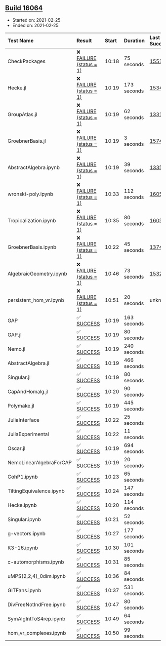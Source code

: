 ## [Build 16064](https://oscarci.mathematik.uni-kl.de/job/oscar/16064/)

* Started on: 2021-02-25
* Ended on: 2021-02-25

| Test Name    | Result | Start | Duration | Last Success | First Failure |
|:-------------|:-------|:------|:---------|:-------------|:--------------|
| CheckPackages | ❌ [FAILURE (status = 1)](https://oscarci.mathematik.uni-kl.de/job/oscar/16064/artifact/logs/build-16064/CheckPackages.log) | 10:18 | 75 seconds | [15514](https://oscarci.mathematik.uni-kl.de/job/oscar/15514/) | [15515](https://oscarci.mathematik.uni-kl.de/job/oscar/15515/) |
| Hecke.jl | ❌ [FAILURE (status = 1)](https://oscarci.mathematik.uni-kl.de/job/oscar/16064/artifact/logs/build-16064/Hecke.jl.log) | 10:19 | 173 seconds | [15344](https://oscarci.mathematik.uni-kl.de/job/oscar/15344/) | [15348](https://oscarci.mathematik.uni-kl.de/job/oscar/15348/) |
| GroupAtlas.jl | ❌ [FAILURE (status = 1)](https://oscarci.mathematik.uni-kl.de/job/oscar/16064/artifact/logs/build-16064/GroupAtlas.jl.log) | 10:19 | 62 seconds | [13311](https://oscarci.mathematik.uni-kl.de/job/oscar/13311/) | [13312](https://oscarci.mathematik.uni-kl.de/job/oscar/13312/) |
| GroebnerBasis.jl | ❌ [FAILURE (status = 1)](https://oscarci.mathematik.uni-kl.de/job/oscar/16064/artifact/logs/build-16064/GroebnerBasis.jl.log) | 10:19 | 3 seconds | [15745](https://oscarci.mathematik.uni-kl.de/job/oscar/15745/) | [15746](https://oscarci.mathematik.uni-kl.de/job/oscar/15746/) |
| AbstractAlgebra.ipynb | ❌ [FAILURE (status = 1)](https://oscarci.mathematik.uni-kl.de/job/oscar/16064/artifact/logs/build-16064/AbstractAlgebra.ipynb.log) | 10:19 | 39 seconds | [13355](https://oscarci.mathematik.uni-kl.de/job/oscar/13355/) | [13356](https://oscarci.mathematik.uni-kl.de/job/oscar/13356/) |
| wronski-poly.ipynb | ❌ [FAILURE (status = 1)](https://oscarci.mathematik.uni-kl.de/job/oscar/16064/artifact/logs/build-16064/wronski-poly.ipynb.log) | 10:33 | 112 seconds | [16056](https://oscarci.mathematik.uni-kl.de/job/oscar/16056/) | [16057](https://oscarci.mathematik.uni-kl.de/job/oscar/16057/) |
| Tropicalization.ipynb | ❌ [FAILURE (status = 1)](https://oscarci.mathematik.uni-kl.de/job/oscar/16064/artifact/logs/build-16064/Tropicalization.ipynb.log) | 10:35 | 80 seconds | [16058](https://oscarci.mathematik.uni-kl.de/job/oscar/16058/) | [16059](https://oscarci.mathematik.uni-kl.de/job/oscar/16059/) |
| GroebnerBasis.ipynb | ❌ [FAILURE (status = 1)](https://oscarci.mathematik.uni-kl.de/job/oscar/16064/artifact/logs/build-16064/GroebnerBasis.ipynb.log) | 10:22 | 45 seconds | [13748](https://oscarci.mathematik.uni-kl.de/job/oscar/13748/) | [13749](https://oscarci.mathematik.uni-kl.de/job/oscar/13749/) |
| AlgebraicGeometry.ipynb | ❌ [FAILURE (status = 1)](https://oscarci.mathematik.uni-kl.de/job/oscar/16064/artifact/logs/build-16064/AlgebraicGeometry.ipynb.log) | 10:46 | 73 seconds | [15322](https://oscarci.mathematik.uni-kl.de/job/oscar/15322/) | [15323](https://oscarci.mathematik.uni-kl.de/job/oscar/15323/) |
| persistent_hom_vr.ipynb | ❌ [FAILURE (status = 1)](https://oscarci.mathematik.uni-kl.de/job/oscar/16064/artifact/logs/build-16064/persistent_hom_vr.ipynb.log) | 10:51 | 20 seconds | unknown | unknown |
| GAP | ✅ [SUCCESS](https://oscarci.mathematik.uni-kl.de/job/oscar/16064/artifact/logs/build-16064/GAP.log) | 10:19 | 163 seconds |  |  |
| GAP.jl | ✅ [SUCCESS](https://oscarci.mathematik.uni-kl.de/job/oscar/16064/artifact/logs/build-16064/GAP.jl.log) | 10:19 | 80 seconds |  |  |
| Nemo.jl | ✅ [SUCCESS](https://oscarci.mathematik.uni-kl.de/job/oscar/16064/artifact/logs/build-16064/Nemo.jl.log) | 10:19 | 240 seconds |  |  |
| AbstractAlgebra.jl | ✅ [SUCCESS](https://oscarci.mathematik.uni-kl.de/job/oscar/16064/artifact/logs/build-16064/AbstractAlgebra.jl.log) | 10:19 | 466 seconds |  |  |
| Singular.jl | ✅ [SUCCESS](https://oscarci.mathematik.uni-kl.de/job/oscar/16064/artifact/logs/build-16064/Singular.jl.log) | 10:19 | 80 seconds |  |  |
| CapAndHomalg.jl | ✅ [SUCCESS](https://oscarci.mathematik.uni-kl.de/job/oscar/16064/artifact/logs/build-16064/CapAndHomalg.jl.log) | 10:20 | 90 seconds |  |  |
| Polymake.jl | ✅ [SUCCESS](https://oscarci.mathematik.uni-kl.de/job/oscar/16064/artifact/logs/build-16064/Polymake.jl.log) | 10:19 | 445 seconds |  |  |
| JuliaInterface | ✅ [SUCCESS](https://oscarci.mathematik.uni-kl.de/job/oscar/16064/artifact/logs/build-16064/JuliaInterface.log) | 10:22 | 25 seconds |  |  |
| JuliaExperimental | ✅ [SUCCESS](https://oscarci.mathematik.uni-kl.de/job/oscar/16064/artifact/logs/build-16064/JuliaExperimental.log) | 10:22 | 11 seconds |  |  |
| Oscar.jl | ✅ [SUCCESS](https://oscarci.mathematik.uni-kl.de/job/oscar/16064/artifact/logs/build-16064/Oscar.jl.log) | 10:19 | 694 seconds |  |  |
| NemoLinearAlgebraForCAP | ✅ [SUCCESS](https://oscarci.mathematik.uni-kl.de/job/oscar/16064/artifact/logs/build-16064/NemoLinearAlgebraForCAP.log) | 10:19 | 20 seconds |  |  |
| CohP1.ipynb | ✅ [SUCCESS](https://oscarci.mathematik.uni-kl.de/job/oscar/16064/artifact/logs/build-16064/CohP1.ipynb.log) | 10:23 | 65 seconds |  |  |
| TiltingEquivalence.ipynb | ✅ [SUCCESS](https://oscarci.mathematik.uni-kl.de/job/oscar/16064/artifact/logs/build-16064/TiltingEquivalence.ipynb.log) | 10:24 | 147 seconds |  |  |
| Hecke.ipynb | ✅ [SUCCESS](https://oscarci.mathematik.uni-kl.de/job/oscar/16064/artifact/logs/build-16064/Hecke.ipynb.log) | 10:20 | 114 seconds |  |  |
| Singular.ipynb | ✅ [SUCCESS](https://oscarci.mathematik.uni-kl.de/job/oscar/16064/artifact/logs/build-16064/Singular.ipynb.log) | 10:21 | 52 seconds |  |  |
| g-vectors.ipynb | ✅ [SUCCESS](https://oscarci.mathematik.uni-kl.de/job/oscar/16064/artifact/logs/build-16064/g-vectors.ipynb.log) | 10:27 | 177 seconds |  |  |
| K3-16.ipynb | ✅ [SUCCESS](https://oscarci.mathematik.uni-kl.de/job/oscar/16064/artifact/logs/build-16064/K3-16.ipynb.log) | 10:30 | 101 seconds |  |  |
| c-automorphisms.ipynb | ✅ [SUCCESS](https://oscarci.mathematik.uni-kl.de/job/oscar/16064/artifact/logs/build-16064/c-automorphisms.ipynb.log) | 10:31 | 85 seconds |  |  |
| uMPS(2,2,4)_0dim.ipynb | ✅ [SUCCESS](https://oscarci.mathematik.uni-kl.de/job/oscar/16064/artifact/logs/build-16064/uMPS-2-2-4-_0dim.ipynb.log) | 10:36 | 84 seconds |  |  |
| GITFans.ipynb | ✅ [SUCCESS](https://oscarci.mathematik.uni-kl.de/job/oscar/16064/artifact/logs/build-16064/GITFans.ipynb.log) | 10:37 | 531 seconds |  |  |
| DivFreeNotIndFree.ipynb | ✅ [SUCCESS](https://oscarci.mathematik.uni-kl.de/job/oscar/16064/artifact/logs/build-16064/DivFreeNotIndFree.ipynb.log) | 10:47 | 80 seconds |  |  |
| SymAlgIntToS4rep.ipynb | ✅ [SUCCESS](https://oscarci.mathematik.uni-kl.de/job/oscar/16064/artifact/logs/build-16064/SymAlgIntToS4rep.ipynb.log) | 10:49 | 64 seconds |  |  |
| hom_vr_complexes.ipynb | ✅ [SUCCESS](https://oscarci.mathematik.uni-kl.de/job/oscar/16064/artifact/logs/build-16064/hom_vr_complexes.ipynb.log) | 10:50 | 99 seconds |  |  |
